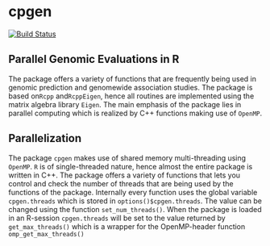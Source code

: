 cpgen
=====

[![Build Status](https://travis-ci.org/cheuerde/cpgen.svg?branch=master)](https://travis-ci.org/cheuerde/cpgen)

## Parallel Genomic Evaluations in R

The package offers a variety of functions that are frequently being used in genomic prediction
and genomewide association studies. The package is based on`Rcpp` and`RcppEigen`, hence all routines
are implemented using the matrix algebra library `Eigen`.
The main emphasis of the package lies in parallel computing which is realized by C++ functions making
use of `OpenMP`. 

## Parallelization

The package `cpgen` makes use of shared memory multi-threading using
`OpenMP`. `R` is of single-threaded nature, hence almost the entire package is written
in C++. The package offers a variety of functions that lets you control and check
the number of threads that are being used by the functions of the package.
Internally every function uses the global variable `cpgen.threads` which is stored in
`options()$cpgen.threads`.
The value can be changed using the function `set_num_threads()`. When the package is loaded
in an R-session `cpgen.threads` will be set to the value returned by `get_max_threads()` which
is a wrapper for the OpenMP-header function `omp_get_max_threads()`
